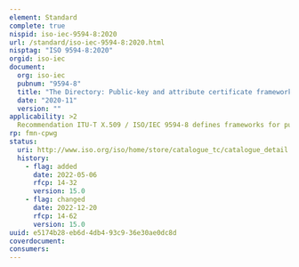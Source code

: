 ```yaml
---
element: Standard
complete: true
nispid: iso-iec-9594-8:2020
url: /standard/iso-iec-9594-8:2020.html
nisptag: "ISO 9594-8:2020"
orgid: iso-iec
document:
  org: iso-iec
  pubnum: "9594-8"
  title: "The Directory: Public-key and attribute certificate frameworks"
  date: "2020-11"
  version: ""
applicability: >2
  Recommendation ITU-T X.509 / ISO/IEC 9594-8 defines frameworks for public-key infrastructure (PKI) and privilege management infrastructure (PMI). It introduces the basic concept of asymmetric cryptographic techniques. It specifies the following data types  public-key certificate, attribute certificate, certificate revocation list (CRL) and attribute certificate revocation list (ACRL). It also defines several certificates and CRL extensions, and it defines directory schema information allowing PKI and PMI related data to be stored in a directory. In addition, it defines entity types, such as certification authority (CA), attribute authority (AA), relying party, privilege verifier, trust broker and trust anchor. It specifies the principles for certificate validation, validation path, certificate policy etc. It includes a specification for authorization validation lists that allow for fast validation and restrictions on communications. It includes protocols necessary for maintaining authorization validation lists and a protocol for accessing a trust broker.
rp: fmn-cpwg
status:
  uri: http://www.iso.org/iso/home/store/catalogue_tc/catalogue_detail.htm?csnumber=64854
  history: 
    - flag: added
      date: 2022-05-06
      rfcp: 14-32
      version: 15.0
    - flag: changed
      date: 2022-12-20
      rfcp: 14-62
      version: 15.0
uuid: e5174b28-eb6d-4db4-93c9-36e30ae0dc8d
coverdocument:
consumers:
---
```

